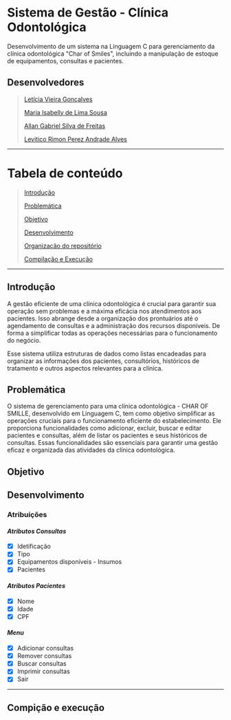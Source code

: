 # **Sistema de Gestão - Clínica Odontológica**
Desenvolvimento de um sistema na Linguagem C para gerenciamento da clínica odontológica "Char of Smiles", incluindo a manipulação de estoque de equipamentos, consultas e pacientes.


## **Desenvolvedores**
> [Letícia Vieira Gonçalves](https://github.com/LeticiaVieirg)
>
> [Maria Isabelly de Lima Sousa](https://github.com/isabellylimals)
> 
> [Allan Gabriel Silva de Freitas]()
> 
> [Levitico Rimon Perez Andrade Alves]()
***

# **Tabela de conteúdo**
> [Introdução](#introdução)
> 
> [Problemática](#problemática)
> 
> [Objetivo](#objetivo)
>
> [Desenvolvimento](#desenvolvimento)
> 
> [Organização do repositório](#organização-do-repositório)
>
> [Compilação e Execução](#compilação-e-execução)
>

***


## **Introdução**
A gestão eficiente de uma clínica odontológica é crucial para garantir sua operação sem problemas e a máxima eficácia nos atendimentos aos pacientes. Isso abrange desde a organização dos prontuários até o agendamento de consultas e a administração dos recursos disponíveis. De forma a simplificar todas as operações necessárias para o funcionamento do negócio.

Esse sistema utiliza estruturas de dados como listas encadeadas para organizar as informações dos pacientes, consultórios, históricos de tratamento e outros aspectos relevantes para a clínica. 

## **Problemática**
O sistema de gerenciamento para uma clínica odontológica - CHAR OF SMILLE, desenvolvido em Linguagem C, tem como objetivo simplificar as operações cruciais para o funcionamento eficiente do estabelecimento. Ele proporciona funcionalidades como adicionar, excluir, buscar e editar pacientes e consultas, além de listar os pacientes e seus históricos de consultas. Essas funcionalidades são essenciais para garantir uma gestão eficaz e organizada das atividades da clínica odontológica.

## **Objetivo**

## **Desenvolvimento**

### Atribuições
#### *Atributos Consultas*
- [x] Idetificação
- [x] Tipo
- [x] Equipamentos disponíveis - Insumos
- [x] Pacientes

#### *Atributos Pacientes*
- [x] Nome
- [x] Idade
- [x] CPF

#### *Menu*
- [x] Adicionar consultas
- [x] Remover consultas
- [x] Buscar consultas
- [x] Imprimir consultas
- [x] Sair
***

## **Compição e execução**
